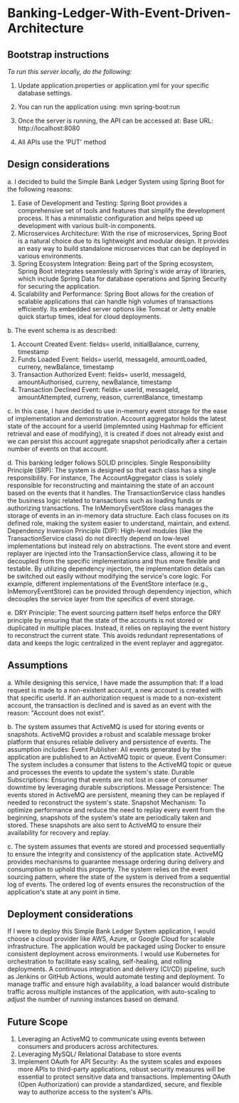 # Banking-Ledger-With-Event-Driven-Architecture

## Bootstrap instructions
*To run this server locally, do the following:*

1. Update application.properties or application.yml for your specific database settings.

2. You can run the application using: mvn spring-boot:run

3. Once the server is running, the API can be accessed at:
Base URL: http://localhost:8080

4. All APIs use the 'PUT' method


## Design considerations

a. I decided to build the Simple Bank Ledger System using Spring Boot for the following reasons:
1. Ease of Development and Testing: Spring Boot provides a comprehensive set of tools and features that simplify the development process. It has a minimalistic configuration and helps speed up development with various built-in components.
2. Microservices Architecture: With the rise of microservices, Spring Boot is a natural choice due to its lightweight and modular design. It provides an easy way to build standalone microservices that can be deployed in various environments.
3. Spring Ecosystem Integration: Being part of the Spring ecosystem, Spring Boot integrates seamlessly with Spring's wide array of libraries, which include Spring Data for database operations and Spring Security for securing the application.
4. Scalability and Performance: Spring Boot allows for the creation of scalable applications that can handle high volumes of transactions efficiently. Its embedded server options like Tomcat or Jetty enable quick startup times, ideal for cloud deployments.

b. The event schema is as described:
1. Account Created Event: fields= userId, initialBalance, curreny, timestamp
2. Funds Loaded Event: fields= userId, messageId, amountLoaded, curreny, newBalance, timestamp
3. Transaction Authorized Event: fields= userId, messageId, amountAuthorised, curreny, newBalance, timestamp
4. Transaction Declined Event: fields= userId, messageId, amountAttempted, curreny, reason, currentBalance, timestamp

c. In this case, I have decided to use in-memory event storage for the ease of implementation and demonstration. Account aggregator holds the latest state of the account for a userId (implemnted using Hashmap for efficient retrieval and ease of modifying), it is created if does not already exist and we can persist this account aggregate snapshot periodically after a certain number of events on that account.

d. This banking ledger follows SOLID principles.
Single Responsibility Principle (SRP): The system is designed so that each class has a single responsibility. For instance, The AccountAggregator class is solely responsible for reconstructing and maintaining the state of an account based on the events that it handles. The TransactionService class handles the business logic related to transactions such as loading funds or authorizing transactions. The InMemoryEventStore class manages the storage of events in an in-memory data structure. Each class focuses on its defined role, making the system easier to understand, maintain, and extend.
Dependency Inversion Principle (DIP): High-level modules (like the TransactionService class) do not directly depend on low-level implementations but instead rely on abstractions. The event store and event replayer are injected into the TransactionService class, allowing it to be decoupled from the specific implementations and thus more flexible and testable. By utilizing dependency injection, the implementation details can be switched out easily without modifying the service's core logic. For example, different implementations of the EventStore interface (e.g., InMemoryEventStore) can be provided through dependency injection, which decouples the service layer from the specifics of event storage.

e. DRY Principle: The event sourcing pattern itself helps enforce the DRY principle by ensuring that the state of the accounts is not stored or duplicated in multiple places. Instead, it relies on replaying the event history to reconstruct the current state. This avoids redundant representations of data and keeps the logic centralized in the event replayer and aggregator.

## Assumptions

a. While designing this service, I have made the assumption that:
If a load request is made to a non-existent account, a new account is created with that specific userId.
If an authorization request is made to a non-existent account, the transaction is declined and is saved as an event with the reason: "Account does not exist".

b. The system assumes that ActiveMQ is used for storing events or snapshots. ActiveMQ provides a robust and scalable message broker platform that ensures reliable delivery and persistence of events. The assumption includes:
Event Publisher: All events generated by the application are published to an ActiveMQ topic or queue.
Event Consumer: The system includes a consumer that listens to the ActiveMQ topic or queue and processes the events to update the system's state.
Durable Subscriptions: Ensuring that events are not lost in case of consumer downtime by leveraging durable subscriptions. Message Persistence: The events stored in ActiveMQ are persistent, meaning they can be replayed if needed to reconstruct the system's state.
Snapshot Mechanism: To optimize performance and reduce the need to replay every event from the beginning, snapshots of the system's state are periodically taken and stored. These snapshots are also sent to ActiveMQ to ensure their availability for recovery and replay.

c. The system assumes that events are stored and processed sequentially to ensure the integrity and consistency of the application state. ActiveMQ provides mechanisms to guarantee message ordering during delivery and consumption to uphold this property. The system relies on the event sourcing pattern, where the state of the system is derived from a sequential log of events. The ordered log of events ensures the reconstruction of the application's state at any point in time.


## Deployment considerations

If I were to deploy this Simple Bank Ledger System application, I would choose a cloud provider like AWS, Azure, or Google Cloud for scalable infrastructure. The application would be packaged using Docker to ensure consistent deployment across environments. I would use Kubernetes for orchestration to facilitate easy scaling, self-healing, and rolling deployments. A continuous integration and delivery (CI/CD) pipeline, such as Jenkins or GitHub Actions, would automate testing and deployment.
To manage traffic and ensure high availability, a load balancer would distribute traffic across multiple instances of the application, with auto-scaling to adjust the number of running instances based on demand.

## Future Scope

1. Leveraging an ActiveMQ to communicate using events between consumers and producers across architectures.
2. Leveraging MySQL/ Relational Database to store events
3. Implement OAuth for API Security: As the system scales and exposes more APIs to third-party applications, robust security measures will be essential to protect sensitive data and transactions. Implementing OAuth (Open Authorization) can provide a standardized, secure, and flexible way to authorize access to the system's APIs.

